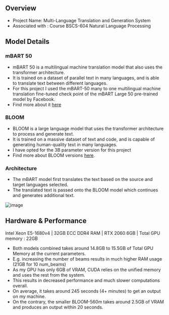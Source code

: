 ## Overview

- Project Name: Multi-Language Translation and Generation System 
- Associated with : Course BSCS-604 Natural Language Processing

## Model Details

### mBART 50
- mBART 50 is a multilingual machine translation model that also uses the transformer architecture. 
- It is trained on a dataset of parallel text in many languages, and is able to translate text between different languages.
- For this project I used the mBART-50 many to one multilingual machine translation fine-tuned check point of the mBART Large 50 pre-trained model by Facebook.
- Find more about it [here](https://huggingface.co/facebook/mbart-large-50-many-to-one-mmt)

### BLOOM
- BLOOM is a large language model that uses the transformer architecture to process and generate text.
- It is trained on a massive dataset of text and code, and is capable of generating human-quality text in many languages.
- I have opted for the 3B parameter version for this project
- Find more about BLOOM versions [here](https://huggingface.co/docs/transformers/en/model_doc/bloom).

### Architecture
- The mBART model first translates the text based on the source and target languages selected.
- The translated text is passed onto the BLOOM model which continues and generates additional text.

![image](https://github.com/user-attachments/assets/142d7f26-8fab-4c9e-a209-b6be8ea13a99)

## Hardware & Performance

Intel Xeon E5-1680v4 | 32GB ECC DDR4 RAM | RTX 2060 6GB | Total GPU memory : 22GB

- Both models combined takes around 14.8GB to 15.5GB of Total GPU Memory at the current parameters.
- E.g. increasing the number of beams results in much higher RAM usage (21GB for 10 num_beams)
- As my GPU has only 6GB of VRAM, CUDA relies on the unified memory and uses the rest from the system.
- This results in decreased performance and much slower computations overall.
- On average, it takes around 245 seconds (4+ minutes) to get an output on my machine.
- On the contrary, the smaller BLOOM-560m takes around 2.5GB of VRAM and produces an output within 20 seconds.
